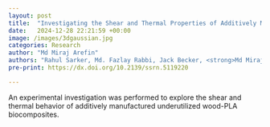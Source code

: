 ```yaml
---
layout: post
title:  "Investigating the Shear and Thermal Properties of Additively Manufactured Wood-Pla Biocomposites"
date:   2024-12-28 22:21:59 +00:00
image: /images/3dgaussian.jpg
categories: Research
author: "Md Miraj Arefin"
authors: "Rahul Sarker, Md. Fazlay Rabbi, Jack Becker, <strong>Md Miraj Arefin</strong>, Israt Zahan, Mohammod Minhajur Rahman, Md Arifuzzaman, Md Abdullah Al Bari, Md Golam Kibria"
pre-print: https://dx.doi.org/10.2139/ssrn.5119220

---
```

An experimental investigation was performed to explore the shear and thermal behavior of additively manufactured underutilized wood-PLA biocomposites.
